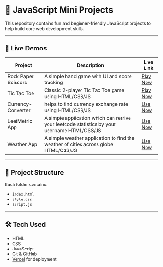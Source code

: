 # 🧠 JavaScript Mini Projects

This repository contains fun and beginner-friendly JavaScript projects to help build core web development skills.

---

## 🚀 Live Demos

| Project         | Description                        | Live Link |
|----------------|------------------------------------|-----------|
| Rock Paper Scissors | A simple hand game with UI and score tracking | [Play Now](https://rock-paper-scissor-nu-three.vercel.app/) |
| Tic Tac Toe         | Classic 2-player Tic Tac Toe game using HTML/CSS/JS | [Play Now](https://tic-tac-toe-puce-delta-16.vercel.app/) |
| Currency-Converter  | helps to find currency exchange rate using HTML/CSS/JS | [Use Now](https://currency-code-converter.vercel.app/) |
| LeetMetric App      | A simple application which can retrive your leetcode statistics by your username   HTML/CSS/JS | [Use Now](https://leet-metric-app.vercel.app/) |
| Weather App         | A simple weather application to find the weather of cities across globe   HTML/CSS/JS | [Use Now](https://weather-app-mu-vert-95.vercel.app/) |
---

## 📁 Project Structure


Each folder contains:
- `index.html`
- `style.css`
- `script.js`

---

## 🛠️ Tech Used

- HTML
- CSS
- JavaScript
- Git & GitHub
- [Vercel](https://vercel.com/) for deployment

